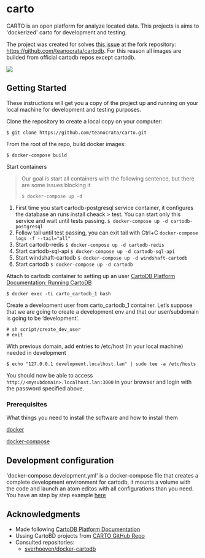 # carto

CARTO is an open platform for analyze located data. This projects is aims to 'dockerized' carto for development and testing.

The project was created for solves [this issue](https://github.com/CartoDB/cartodb/issues/11654) at the fork repository: <https://github.com/teanocrata/cartodb>. For this reason all images are builded from official cartodb repos except cartodb.

![](http://i.imgur.com/AKGN5LN.jpg)

## Getting Started

These instructions will get you a copy of the project up and running on your local machine for development and testing purposes.

Clone the repository to create a local copy on your computer:

```
$ git clone https://github.com/teanocrata/carto.git
```

From the root of the repo, build docker images:

```
$ docker-compose build
```

Start containers

> Our goal is start all containers with the following sentence, but there are some issues blocking it
> ```
> $ docker-compose up -d
> ```

1.  First time you start cartodb-postgresql service container, it configures the database an runs install cheack > test. You can start only this service and wait until tests passing.
    ```$ docker-compose up -d cartodb-postgresql```
1.  Follow tail until test passing, you can exit tail with Ctrl+C
   `docker-compose logs -f --tail="all"`
1.  Start cartodb-redis
    ```$ docker-compose up -d cartodb-redis```
1.  Start cartodb-sql-api
    ```$ docker-compose up -d cartodb-sql-api```
1.  Start windshaft-cartodb
    ```$ docker-compose up -d windshaft-cartodb```
1.  Start cartodb
    ```$ docker-compose up -d cartodb```


Attach to cartodb container to setting up an user [CartoDB Platform Documentation: Running CartoDB](http://cartodb.readthedocs.io/en/latest/run.html)

```
$ docker exec -ti carto_cartodb_1 bash
```

Create a development user from carto_cartodb_1 container. Let’s suppose that we are going to create a development env and that our user/subdomain is going to be ‘development’.

```
# sh script/create_dev_user
# exit
```

With previous domain, add entries to /etc/host (In your local machine) needed in development

```
$ echo "127.0.0.1 development.localhost.lan" | sudo tee -a /etc/hosts
```

You should now be able to access `http://<mysubdomain>.localhost.lan:3000` in your browser and login with the password specified above.

### Prerequisites

What things you need to install the software and how to install them

[docker](https://docs.docker.com/)

[docker-compose](https://docs.docker.com/compose/)

## Development configuration

'docker-compose.development.yml' is a docker-compose file that creates a complete development environment for cartodb, it mounts a volume with the code and launch an atom editos with all configurations than you need. You have an step by step example [here](../blob/master/docs/carto%20steps.md)

## Acknowledgments

*   Made following [CartoDB Platform Documentation](http://cartodb.readthedocs.io/en/latest/index.html)
*   Ussing CartoBD projects from [CARTO GitHub Repo](https://github.com/cartodb)
*   Consulted repositories:
    *   [sverhoeven/docker-cartodb](https://github.com/sverhoeven/docker-cartodb)

